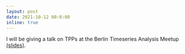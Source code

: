 ```yaml
---
layout: post
date: 2021-10-12 00:0:00
inline: true
---
```


I will be giving a talk on TPPs at the Berlin Timeseries Analysis Meetup [(slides)](/assets/pdf/2021-10-12-btsa-presentation.pdf).
